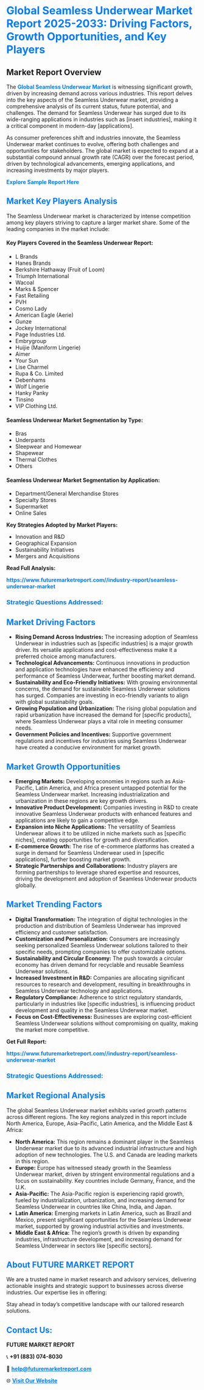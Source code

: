 <h1 style="color: #007BFF;">Global Seamless Underwear Market Report 2025-2033: Driving Factors, Growth Opportunities, and Key Players</h1>

<section id="overview">
<h2>Market Report Overview</h2>
<p>The <a href="https://www.futuremarketreport.com//industry-report/seamless-underwear-market" style="color: #007BFF; text-decoration: none;"><strong>Global Seamless Underwear Market</strong></a> is witnessing significant growth, driven by increasing demand across various industries. This report delves into the key aspects of the Seamless Underwear market, providing a comprehensive analysis of its current status, future potential, and challenges. The demand for Seamless Underwear has surged due to its wide-ranging applications in industries such as [insert industries], making it a critical component in modern-day [applications].</p>
<p>As consumer preferences shift and industries innovate, the Seamless Underwear market continues to evolve, offering both challenges and opportunities for stakeholders. The global market is expected to expand at a substantial compound annual growth rate (CAGR) over the forecast period, driven by technological advancements, emerging applications, and increasing investments by major players.</p>
</section>

<section id="overview">
<p><a href="https://www.futuremarketreport.com//request-sample/reportId=48234" style="color: #007BFF; text-decoration: none;"><strong>Explore Sample Report Here</strong></a></p>
</section>

<section id="key-players">
<h2 style="color: #007BFF;">Market Key Players Analysis</h2>
<p>The Seamless Underwear market is characterized by intense competition among key players striving to capture a larger market share. Some of the leading companies in the market include:</p>
<h4>Key Players Covered in the Seamless Underwear Report:</h4>
<ul><li>L Brands</li><li>Hanes Brands</li><li>Berkshire Hathaway (Fruit of Loom)</li><li>Triumph International</li><li>Wacoal</li><li>Marks &amp; Spencer</li><li>Fast Retailing</li><li>PVH</li><li>Cosmo Lady</li><li>American Eagle (Aerie)</li><li>Gunze</li><li>Jockey International</li><li>Page Industries Ltd.</li><li>Embrygroup</li><li>Huijie (Maniform Lingerie)</li><li>Aimer</li><li>Your Sun</li><li>Lise Charmel</li><li>Rupa &amp; Co. Limited</li><li>Debenhams</li><li>Wolf Lingerie</li><li>Hanky Panky</li><li>Tinsino</li><li>VIP Clothing Ltd.</li></ul>
<h4>Seamless Underwear Market Segmentation by Type:</h4>
<ul><li>Bras</li><li>Underpants</li><li>Sleepwear and Homewear</li><li>Shapewear</li><li>Thermal Clothes</li><li>Others</li></ul>

<h4>Seamless Underwear Market Segmentation by Application:</h4>
<ul><li>Department/General Merchandise Stores</li><li>Specialty Stores</li><li>Supermarket</li><li>Online Sales</li></ul>
<p><strong>Key Strategies Adopted by Market Players:</strong></p>
<ul>
<li>Innovation and R&D</li>
<li>Geographical Expansion</li>
<li>Sustainability Initiatives</li>
<li>Mergers and Acquisitions</li>
</ul>
</section>

<section>
<p><strong>Read Full Analysis: </strong></p><a href="https://www.futuremarketreport.com//industry-report/seamless-underwear-market" style="color: #007BFF; text-decoration: none;"><strong>https://www.futuremarketreport.com//industry-report/seamless-underwear-market</strong></a>
<h3 style="color: #007BFF;">Strategic Questions Addressed:</h3>
</section>

<section id="driving-factors">
<h2 style="color: #007BFF;">Market Driving Factors</h2>
<ul>
<li><strong>Rising Demand Across Industries:</strong> The increasing adoption of Seamless Underwear in industries such as [specific industries] is a major growth driver. Its versatile applications and cost-effectiveness make it a preferred choice among manufacturers.</li>
<li><strong>Technological Advancements:</strong> Continuous innovations in production and application technologies have enhanced the efficiency and performance of Seamless Underwear, further boosting market demand.</li>
<li><strong>Sustainability and Eco-Friendly Initiatives:</strong> With growing environmental concerns, the demand for sustainable Seamless Underwear solutions has surged. Companies are investing in eco-friendly variants to align with global sustainability goals.</li>
<li><strong>Growing Population and Urbanization:</strong> The rising global population and rapid urbanization have increased the demand for [specific products], where Seamless Underwear plays a vital role in meeting consumer needs.</li>
<li><strong>Government Policies and Incentives:</strong> Supportive government regulations and incentives for industries using Seamless Underwear have created a conducive environment for market growth.</li>
</ul>
</section>

<section id="growth-opportunities">
<h2 style="color: #007BFF;">Market Growth Opportunities</h2>
<ul>
<li><strong>Emerging Markets:</strong> Developing economies in regions such as Asia-Pacific, Latin America, and Africa present untapped potential for the Seamless Underwear market. Increasing industrialization and urbanization in these regions are key growth drivers.</li>
<li><strong>Innovative Product Development:</strong> Companies investing in R&D to create innovative Seamless Underwear products with enhanced features and applications are likely to gain a competitive edge.</li>
<li><strong>Expansion into Niche Applications:</strong> The versatility of Seamless Underwear allows it to be utilized in niche markets such as [specific niches], creating opportunities for growth and diversification.</li>
<li><strong>E-commerce Growth:</strong> The rise of e-commerce platforms has created a surge in demand for Seamless Underwear used in [specific applications], further boosting market growth.</li>
<li><strong>Strategic Partnerships and Collaborations:</strong> Industry players are forming partnerships to leverage shared expertise and resources, driving the development and adoption of Seamless Underwear products globally.</li>
</ul>
</section>

<section id="trending-factors">
<h2 style="color: #007BFF;">Market Trending Factors</h2>
<ul>
<li><strong>Digital Transformation:</strong> The integration of digital technologies in the production and distribution of Seamless Underwear has improved efficiency and customer satisfaction.</li>
<li><strong>Customization and Personalization:</strong> Consumers are increasingly seeking personalized Seamless Underwear solutions tailored to their specific needs, prompting companies to offer customizable options.</li>
<li><strong>Sustainability and Circular Economy:</strong> The push towards a circular economy has driven demand for recyclable and reusable Seamless Underwear solutions.</li>
<li><strong>Increased Investment in R&D:</strong> Companies are allocating significant resources to research and development, resulting in breakthroughs in Seamless Underwear technology and applications.</li>
<li><strong>Regulatory Compliance:</strong> Adherence to strict regulatory standards, particularly in industries like [specific industries], is influencing product development and quality in the Seamless Underwear market.</li>
<li><strong>Focus on Cost-Effectiveness:</strong> Businesses are exploring cost-efficient Seamless Underwear solutions without compromising on quality, making the market more competitive.</li>
</ul>
</section>

<section>
<p><strong>Get Full Report: </strong></p><a href="https://www.futuremarketreport.com//industry-report/seamless-underwear-market" style="color: #007BFF; text-decoration: none;"><strong>https://www.futuremarketreport.com//industry-report/seamless-underwear-market</strong></a>
<h3 style="color: #007BFF;">Strategic Questions Addressed:</h3>
</section>


<section id="regional-analysis">
<h2 style="color: #007BFF;">Market Regional Analysis</h2>
<p>The global Seamless Underwear market exhibits varied growth patterns across different regions. The key regions analyzed in this report include North America, Europe, Asia-Pacific, Latin America, and the Middle East & Africa:</p>
<ul>
<li><strong>North America:</strong> This region remains a dominant player in the Seamless Underwear market due to its advanced industrial infrastructure and high adoption of new technologies. The U.S. and Canada are leading markets in this region.</li>
<li><strong>Europe:</strong> Europe has witnessed steady growth in the Seamless Underwear market, driven by stringent environmental regulations and a focus on sustainability. Key countries include Germany, France, and the U.K.</li>
<li><strong>Asia-Pacific:</strong> The Asia-Pacific region is experiencing rapid growth, fueled by industrialization, urbanization, and increasing demand for Seamless Underwear in countries like China, India, and Japan.</li>
<li><strong>Latin America:</strong> Emerging markets in Latin America, such as Brazil and Mexico, present significant opportunities for the Seamless Underwear market, supported by growing industrial activities and investments.</li>
<li><strong>Middle East & Africa:</strong> The region’s growth is driven by expanding industries, infrastructure development, and increasing demand for Seamless Underwear in sectors like [specific sectors].</li>
</ul>
</section>

<footer>
<h2 style="color: #007BFF;">About FUTURE MARKET REPORT</h2>
<p>We are a trusted name in market research and advisory services, delivering actionable insights and strategic support to businesses across diverse industries. Our expertise lies in offering:</p>

<p>Stay ahead in today’s competitive landscape with our tailored research solutions.</p>

<h2 style="color: #007BFF;">Contact Us:</h2>
<p><strong>FUTURE MARKET REPORT</strong></p>
<p>📞 <strong>+91 (883) 074-8030</strong></p>
<p>📧 <strong><a href="mailto:help@futuremarketreport.com" style="color: #007BFF;">help@futuremarketreport.com</a></strong></p>
<p>🌐 <strong><a href="https://www.futuremarketreport.com/" style="color: #007BFF;">Visit Our Website</a></strong></p>
</footer>